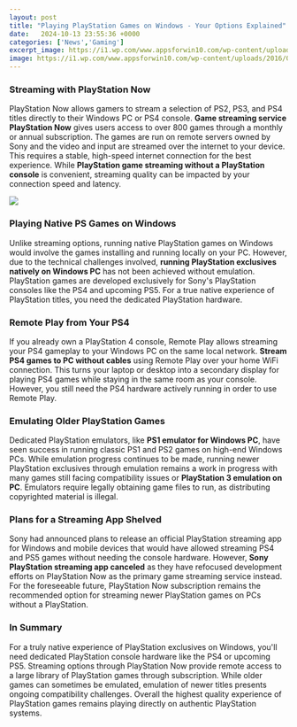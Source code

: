 ```yaml
---
layout: post
title: "Playing PlayStation Games on Windows - Your Options Explained"
date:   2024-10-13 23:55:36 +0000
categories: ['News','Gaming']
excerpt_image: https://i1.wp.com/www.appsforwin10.com/wp-content/uploads/2016/09/Play_PlayStation_Games_on_PC_Windows.jpg
image: https://i1.wp.com/www.appsforwin10.com/wp-content/uploads/2016/09/Play_PlayStation_Games_on_PC_Windows.jpg
---
```


### Streaming with PlayStation Now
PlayStation Now allows gamers to stream a selection of PS2, PS3, and PS4 titles directly to their Windows PC or PS4 console. **Game streaming service PlayStation Now** gives users access to over 800 games through a monthly or annual subscription. The games are run on remote servers owned by Sony and the video and input are streamed over the internet to your device. This requires a stable, high-speed internet connection for the best experience. While **PlayStation game streaming without a PlayStation console** is convenient, streaming quality can be impacted by your connection speed and latency.

![](https://appsforwin10.com/wp-content/uploads/2016/09/Play_PlayStation_Games_on_Windows-1024x512.jpg)
### Playing Native PS Games on Windows    
Unlike streaming options, running native PlayStation games on Windows would involve the games installing and running locally on your PC. However, due to the technical challenges involved, **running PlayStation exclusives natively on Windows PC** has not been achieved without emulation. PlayStation games are developed exclusively for Sony's PlayStation consoles like the PS4 and upcoming PS5. For a true native experience of PlayStation titles, you need the dedicated PlayStation hardware.
### Remote Play from Your PS4   
If you already own a PlayStation 4 console, Remote Play allows streaming your PS4 gameplay to your Windows PC on the same local network. **Stream PS4 games to PC without cables** using Remote Play over your home WiFi connection. This turns your laptop or desktop into a secondary display for playing PS4 games while staying in the same room as your console. However, you still need the PS4 hardware actively running in order to use Remote Play.
### Emulating Older PlayStation Games
Dedicated PlayStation emulators, like **PS1 emulator for Windows PC**, have seen success in running classic PS1 and PS2 games on high-end Windows PCs. While emulation progress continues to be made, running newer PlayStation exclusives through emulation remains a work in progress with many games still facing compatibility issues or **PlayStation 3 emulation on PC**. Emulators require legally obtaining game files to run, as distributing copyrighted material is illegal.
### Plans for a Streaming App Shelved  
Sony had announced plans to release an official PlayStation streaming app for Windows and mobile devices that would have allowed streaming PS4 and PS5 games without needing the console hardware. However, **Sony PlayStation streaming app canceled** as they have refocused development efforts on PlayStation Now as the primary game streaming service instead. For the foreseeable future, PlayStation Now subscription remains the recommended option for streaming newer PlayStation games on PCs without a PlayStation.
### In Summary   
For a truly native experience of PlayStation exclusives on Windows, you'll need dedicated PlayStation console hardware like the PS4 or upcoming PS5. Streaming options through PlayStation Now provide remote access to a large library of PlayStation games through subscription. While older games can sometimes be emulated, emulation of newer titles presents ongoing compatibility challenges. Overall the highest quality experience of PlayStation games remains playing directly on authentic PlayStation systems.